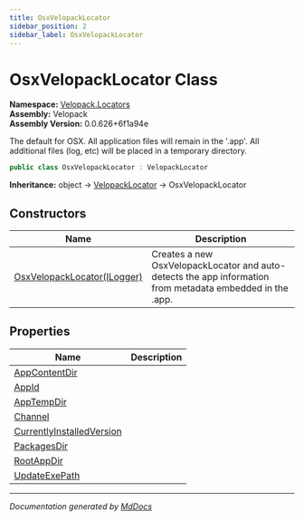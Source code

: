 ```yaml
---
title: OsxVelopackLocator
sidebar_position: 2
sidebar_label: OsxVelopackLocator
---
```

<!--  
  <auto-generated>   
    The contents of this file were generated by a tool.  
    Changes to this file may be list if the file is regenerated  
  </auto-generated>   
-->

# OsxVelopackLocator Class

**Namespace:** [Velopack.Locators](../index.md)  
**Assembly:** Velopack  
**Assembly Version:** 0.0.626+6f1a94e

The default for OSX. All application files will remain in the '.app'. All additional files (log, etc) will be placed in a temporary directory.

```csharp
public class OsxVelopackLocator : VelopackLocator
```

**Inheritance:** object → [VelopackLocator](../VelopackLocator/index.md) → OsxVelopackLocator

## Constructors

| Name                                                 | Description                                                                                                |
| ---------------------------------------------------- | ---------------------------------------------------------------------------------------------------------- |
| [OsxVelopackLocator(ILogger)](constructors/index.md) | Creates a new OsxVelopackLocator and auto\-detects the app information from metadata embedded in the .app. |

## Properties

| Name                                                                 | Description |
| -------------------------------------------------------------------- | ----------- |
| [AppContentDir](properties/AppContentDir.md)                         |             |
| [AppId](properties/AppId.md)                                         |             |
| [AppTempDir](properties/AppTempDir.md)                               |             |
| [Channel](properties/Channel.md)                                     |             |
| [CurrentlyInstalledVersion](properties/CurrentlyInstalledVersion.md) |             |
| [PackagesDir](properties/PackagesDir.md)                             |             |
| [RootAppDir](properties/RootAppDir.md)                               |             |
| [UpdateExePath](properties/UpdateExePath.md)                         |             |

___

*Documentation generated by [MdDocs](https://github.com/ap0llo/mddocs)*
